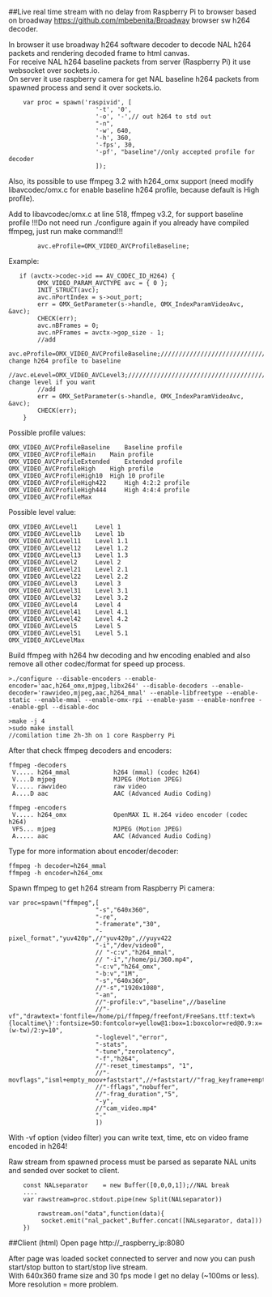 ##Live real time stream with no delay from Raspberry Pi to browser 
based on broadway https://github.com/mbebenita/Broadway browser sw h264 decoder.

In browser it use broadway h264 software decoder to decode NAL h264 packets and rendering decoded frame to html canvas.  
For receive NAL h264 baseline packets from server (Raspberry Pi) it use websocket over sockets.io.  
On server it use raspberry camera for get NAL baseline h264 packets from spawned process and send it over sockets.io.  

```
    var proc = spawn('raspivid', [
    					'-t', '0',
    					'-o', '-',// out h264 to std out
    					"-n",
    					'-w', 640,
    					'-h', 360,
    					'-fps', 30,
    					'-pf', "baseline"//only accepted profile for decoder
    					]);
```
 Also, its possible to use ffmpeg 3.2 with h264_omx support (need modify libavcodec/omx.c for enable baseline h264 profile, because default is High profile).  

Add to libavcodec/omx.c at line 518, ffmpeg v3.2, for support baseline profile
!!!Do not need run ./configure again if you already have compiled  ffmpeg, just run make command!!!
```
        avc.eProfile=OMX_VIDEO_AVCProfileBaseline;
```
Example:
```
   if (avctx->codec->id == AV_CODEC_ID_H264) {
        OMX_VIDEO_PARAM_AVCTYPE avc = { 0 };
        INIT_STRUCT(avc);
        avc.nPortIndex = s->out_port;
        err = OMX_GetParameter(s->handle, OMX_IndexParamVideoAvc, &avc);
        CHECK(err);
        avc.nBFrames = 0;
        avc.nPFrames = avctx->gop_size - 1;
        //add
        avc.eProfile=OMX_VIDEO_AVCProfileBaseline;/////////////////////////////// change h264 profile to baseline
        //avc.eLevel=OMX_VIDEO_AVCLevel3;//////////////////////////////////////// change level if you want
        //add
        err = OMX_SetParameter(s->handle, OMX_IndexParamVideoAvc, &avc);
        CHECK(err);
    }
 ```   
 Possible profile values:
 ```
OMX_VIDEO_AVCProfileBaseline 	Baseline profile
OMX_VIDEO_AVCProfileMain 	Main profile
OMX_VIDEO_AVCProfileExtended 	Extended profile
OMX_VIDEO_AVCProfileHigh 	High profile
OMX_VIDEO_AVCProfileHigh10 	High 10 profile
OMX_VIDEO_AVCProfileHigh422 	High 4:2:2 profile
OMX_VIDEO_AVCProfileHigh444 	High 4:4:4 profile
OMX_VIDEO_AVCProfileMax 
 ```
 Possible level value:
 ```
OMX_VIDEO_AVCLevel1 	Level 1
OMX_VIDEO_AVCLevel1b 	Level 1b
OMX_VIDEO_AVCLevel11 	Level 1.1
OMX_VIDEO_AVCLevel12 	Level 1.2
OMX_VIDEO_AVCLevel13 	Level 1.3
OMX_VIDEO_AVCLevel2 	Level 2
OMX_VIDEO_AVCLevel21 	Level 2.1
OMX_VIDEO_AVCLevel22 	Level 2.2
OMX_VIDEO_AVCLevel3 	Level 3
OMX_VIDEO_AVCLevel31 	Level 3.1
OMX_VIDEO_AVCLevel32 	Level 3.2
OMX_VIDEO_AVCLevel4 	Level 4
OMX_VIDEO_AVCLevel41 	Level 4.1
OMX_VIDEO_AVCLevel42 	Level 4.2
OMX_VIDEO_AVCLevel5 	Level 5
OMX_VIDEO_AVCLevel51 	Level 5.1
OMX_VIDEO_AVCLevelMax
 ```

Build ffmpeg with h264 hw decoding and hw encoding enabled and also remove all other codec/format for speed up process.
```
>./configure --disable-encoders --enable-encoder='aac,h264_omx,mjpeg,libx264' --disable-decoders --enable-decoder='rawvideo,mjpeg,aac,h264_mmal' --enable-libfreetype --enable-static --enable-mmal --enable-omx-rpi --enable-yasm --enable-nonfree --enable-gpl --disable-doc

>make -j 4
>sudo make install
//comilation time 2h-3h on 1 core Raspberry Pi
```
After that check ffmpeg decoders and encoders:
```
ffmpeg -decoders
 V..... h264_mmal            h264 (mmal) (codec h264)
 V....D mjpeg                MJPEG (Motion JPEG)
 V..... rawvideo             raw video
 A....D aac                  AAC (Advanced Audio Coding)
```
```
ffmpeg -encoders
 V..... h264_omx             OpenMAX IL H.264 video encoder (codec h264)
 VFS... mjpeg                MJPEG (Motion JPEG)
 A..... aac                  AAC (Advanced Audio Coding)
```
Type for more information about encoder/decoder:
```
ffmpeg -h decoder=h264_mmal
ffmpeg -h encoder=h264_omx
``` 


Spawn ffmpeg to get h264 stream from Raspberry Pi camera:
```
var proc=spawn("ffmpeg",[
						"-s","640x360",
						"-re",
						"-framerate","30",
						"-pixel_format","yuv420p",//"yuv420p",//yuyv422 
						"-i","/dev/video0",
						// "-c:v","h264_mmal",
						// "-i","/home/pi/360.mp4",
						"-c:v","h264_omx",
						"-b:v","1M",
						"-s","640x360",
						//"-s","1920x1080",
						"-an",
						//"-profile:v","baseline",//baseline
						//"-vf","drawtext='fontfile=/home/pi/ffmpeg/freefont/FreeSans.ttf:text=%{localtime\}':fontsize=50:fontcolor=yellow@1:box=1:boxcolor=red@0.9:x=(w-tw)/2:y=10",
						"-loglevel","error",
						"-stats",
						"-tune","zerolatency",
						"-f","h264",
						//"-reset_timestamps", "1",
						//"-movflags","isml+empty_moov+faststart",//+faststart//"frag_keyframe+empty_moov",
						//"-fflags","nobuffer",
						//"-frag_duration","5",
						"-y",
						//"cam_video.mp4"
						"-"
						])
```
With -vf option (video filter)  you can write text, time, etc on video frame encoded in h264!

Raw stream from spawned process must be parsed as separate NAL units and sended over socket to client.
```
	const NALseparator    = new Buffer([0,0,0,1]);//NAL break
	....
	var rawstream=proc.stdout.pipe(new Split(NALseparator))

		rawstream.on("data",function(data){
		 socket.emit("nal_packet",Buffer.concat([NALseparator, data]))
	})

``` 

##Client (html)
Open page http://_raspberry_ip:8080 

After page was loaded socket connected to server and now you can push start/stop button to start/stop live stream.  
With 640x360 frame size and 30 fps mode I get no delay (~100ms or less).  
More resolution = more problem.


